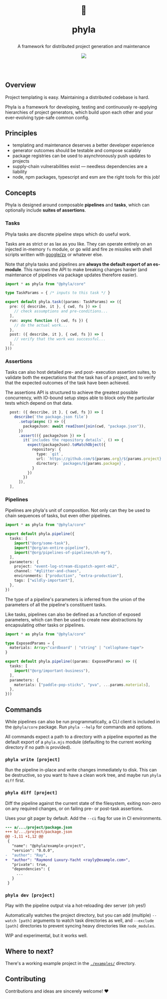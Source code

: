 <header>
  <div align="center">
    <h1>
      <p>🧬</p>
      <p>phyla</p>
    </h1>
    <p>A framework for distributed project generation and maintenance</p>
    <a href="https://www.npmjs.com/package/@phyla/core">
      <img src="https://img.shields.io/npm/v/@phyla/core?style=flat-square">
    </a>
  </div>
  <br/>
</header>

## Overview

Project templating is easy. Maintaining a distributed codebase is hard. 

Phyla is a framework for developing, testing and continuously re-applying hierarchies of project generators, which build upon each other and your ever-evolving type-safe common config.

## Principles

  - templating and maintenance deserves a better developer experience
  - generator outcomes should be testable and compose scalably
  - package registries can be used to asynchronously push updates to projects
  - supply-chain vulnerabilities exist — needless dependencies are a liability
  - node, npm packages, typescript and esm are the right tools for this job!

## Concepts

Phyla is designed around composable **pipelines** and **tasks**, which can optionally include **suites of assertions**.

### Tasks

Phyla tasks are discrete pipeline steps which do useful work.

Tasks are as strict or as lax as you like. They can operate entirely on an injected in-memory `fs` module, or go wild and fire ze missiles with shell scripts written with [google/zx](https://github.com/google/zx) or whatever else.

Note that phyla tasks and pipelines are **always the default export of an es-module**. This narrows the API to make breaking changes harder (and maintenance of pipelines via package updates therefore easier).

```ts
import * as phyla from "@phyla/core"

type TaskParams = { /* inputs to this task */ }

export default phyla.task((params: TaskParams) => ({
  pre: ({ describe, it }, { cwd, fs }) => [
    // check assumptions and pre-conditions...
  ],
  run: async function ({ cwd, fs }) {
    // do the actual work...
  },
  post: ({ describe, it }, { cwd, fs }) => [
    // verify that the work was successful...
  ],
}))
```

### Assertions

Tasks can also host detailed pre- and post- execution assertion suites, to validate both the expectations that the task has of a project, and to verify that the expected outcomes of the task have been achieved.

The assertions API is structured to achieve the greatest possible concurrency, with IO-bound setup steps able to block only the particular tests which depend on that data.

```ts
  post: ({ describe, it }, { cwd, fs }) => [
    describe(`the package.json file`)
      .setup(async () => ({
        packageJson: await readJson(join(cwd, "package.json")),
      })
      .assert(({ packageJson }) => [
        it(`includes the repository details`, () => {
          expect(packageJson).toMatchObject({
            repository: {
              type: `git`,
              url: `https://github.com/${params.org}/${params.project}.git`,
              directory: `packages/${params.package}`,
            }
          })
        })
      ]),
  ],
```

### Pipelines

Pipelines are phyla's unit of composition. Not only can they be used to chain sequences of tasks, but even other pipelines.

```ts
import * as phyla from "@phyla/core"

export default phyla.pipeline({
  tasks: [
    import("@org/some-task"),
    import("@org/an-entire-pipeline"),
    import("@org/pipelines-of-pipelines/oh-my"),
  ],
  parameters: {
    project: "event-log-stream-dispatch-agent-mk2",
    channel: "#glitter-and-chaos",
    environments: ["production", "extra-production"],
    tags: ["wildly-important"],
  },
})
```

The type of a pipeline's parameters is inferred from the union of the parameters of all the pipeline's constituent tasks.

Like tasks, pipelines can also be defined as a function of exposed parameters, which can then be used to create new abstractions by encapsulating other tasks or pipelines.

```ts
import * as phyla from "@phyla/core"

type ExposedParams = {
  materials: Array<"cardboard" | "string" | "cellophane-tape">
}

export default phyla.pipeline((params: ExposedParams) => ({
  tasks: [
    import("@org/important-business"),
  ],
  parameters: {
    materials: ["paddle-pop-sticks", "pva", ...params.materials],
  },
}))
```

## Commands

While pipelines can also be run programmatically, a CLI client is included in the `@phyla/core` package. Run `phyla --help` for commands and options.

All commands expect a path to a directory with a pipeline exported as the default export of a `phyla.mjs` module (defaulting to the current working directory if no path is provided).

### `phyla write [project]`

Run the pipeline in-place and write changes immediately to disk. This can be destructive, so you want to have a clean work tree, and maybe run `phyla diff` first.

### `phyla diff [project]`

Diff the pipeline against the current state of the filesystem, exiting non-zero on any required changes, or on failing pre- or post-task assertions.

Uses your git pager by default. Add the `--ci` flag for use in CI environments.

```patch
--- a/.../project/package.json
+++ b/.../project/package.json
@@ -1,11 +1,12 @@
 {
   "name": "@phyla/example-project",
   "version": "0.0.0",
-  "author": "Ray",
+  "author": "Raymond Luxury-Yacht <rayly@example.com>",
   "private": true,
   "dependencies": {
     ...
   }
 }
```

### `phyla dev [project]`

Play with the pipeline output via a hot-reloading dev server (oh yes!)

Automatically watches the project directory, but you can add (multiple) `--watch [path]` arguments to watch task directories as well, and `--exclude [path]` directories to prevent syncing heavy directories like `node_modules`.

WIP and experimental, but it works well.

## Where to next?

There's a working example project in the [`./examples/`](./examples/) directory.

## Contributing

Contributions and ideas are sincerely welcome! ❤️
